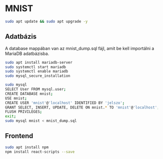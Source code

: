 # MNIST

```bash
sudo apt update && sudo apt upgrade -y
```

## Adatbázis

A database mappában van az mnist_dump.sql fájl, amit be kell importálni a MariaDB adatbázisba.

```bash
sudo apt install mariadb-server
sudo systemctl start mariadb
sudo systemctl enable mariadb
sudo mysql_secure_installation

sudo mysql
SELECT User FROM mysql.user;
CREATE DATABASE mnist;
USE mnist;
CREATE USER 'mnist'@'localhost' IDENTIFIED BY 'jelszo';
GRANT SELECT, INSERT, UPDATE, DELETE ON mnist.* TO 'mnist'@'localhost';
FLUSH PRIVILEGES;
exit;
sudo mysql mnist < mnist_dump.sql
```

## Frontend

```bash
sudo apt install npm
npm install react-scripts --save
```

